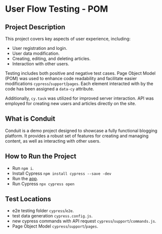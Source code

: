 # User Flow Testing - POM

## Project Description

This project covers key aspects of user experience, including:

- User registration and login.
- User data modification.
- Creating, editing, and deleting articles.
- Interaction with other users.

Testing includes both positive and negative test cases. Page Object Model (POM) was used to enhance code readability and facilitate easier modifications `cypress`/`support`/`pages`.
Each element interacted with by the code has been assigned a `data-cy` attribute.

Additionally, `cy.task` was utilized for improved server interaction. API was employed for creating new users and articles directly on the site.

## What is Conduit

Conduit is a demo project designed to showcase a fully functional blogging platform. It provides a robust set of features for creating and managing content, as well as interacting with other users.

## How to Run the Project

- Run `npm i`.
- Install Cypress `npm install cypress --save -dev`
- Run the [app](./DEV.md).
- Run Cypress `npx cypress open`

## Test Locations

- e2e testing folder `cypress`/`e2e`.
- test data generation `cypress.config.js`.
- new cypress commands with API request `cypress`/`support`/`commands.js`.
- Page Object Model `cypress`/`support`/`pages`.
